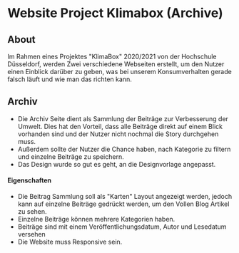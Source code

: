 # Website Project Klimabox (Archive)

## About

Im Rahmen eines Projektes "KlimaBox" 2020/2021 von der Hochschule Düsseldorf, werden Zwei verschiedene Webseiten erstellt, um den Nutzer einen Einblick darüber zu geben, was bei unserem Konsumverhalten gerade falsch läuft und wie man das richten kann.


## Archiv

- Die Archiv Seite dient als Sammlung der Beiträge zur Verbesserung der Umwelt. Dies hat den Vorteil, dass alle Beiträge direkt auf einem Blick vorhanden sind und der Nutzer nicht nochmal die Story durchgehen muss.
- Außerdem sollte der Nutzer die Chance haben, nach Kategorie zu filtern und einzelne Beiträge zu speichern.
- Das Design wurde so gut es geht, an die Designvorlage angepasst.


#### Eigenschaften

- Die Beitrag Sammlung soll als "Karten" Layout angezeigt werden, jedoch kann auf einzelne Beiträge gedrückt werden, um den Vollen Blog Artikel zu sehen.
- Einzelne Beiträge können mehrere Kategorien haben.
- Beiträge sind mit einem Veröffentlichungsdatum, Autor und Lesedatum versehen
- Die Website muss Responsive sein.

